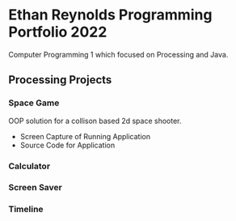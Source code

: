 # Ethan Reynolds Programming Portfolio 2022
Computer Programming 1 which focused on Processing and Java.

## Processing Projects

### Space Game
OOP solution for a collison based 2d space shooter.
* Screen Capture of Running Application
* Source Code for Application

### Calculator 

### Screen Saver

### Timeline
